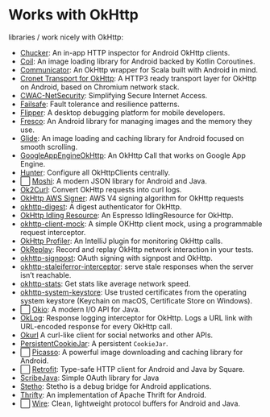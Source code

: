 Works with OkHttp
=================

libraries / work nicely with OkHttp:

 * [Chucker](https://github.com/ChuckerTeam/chucker): An in-app HTTP inspector for Android OkHttp clients.
 * [Coil](https://github.com/coil-kt/coil): An image loading library for Android backed by Kotlin Coroutines.
 * [Communicator](https://github.com/Taig/Communicator): An OkHttp wrapper for Scala built with Android in mind.
 * [Cronet Transport for OkHttp](https://github.com/google/cronet-transport-for-okhttp): A HTTP3 ready transport layer for OkHttp on Android, based on Chromium network stack.
 * [CWAC-NetSecurity](https://github.com/commonsguy/cwac-netsecurity): Simplifying Secure Internet Access.
 * [Failsafe](https://failsafe.dev/okhttp/): Fault tolerance and resilience patterns.
 * [Flipper](https://fbflipper.com/): A desktop debugging platform for mobile developers.
 * [Fresco](https://github.com/facebook/fresco): An Android library for managing images and the memory they use.
 * [Glide](https://github.com/bumptech/glide): An image loading and caching library for Android focused on smooth scrolling.
 * [GoogleAppEngineOkHttp](https://github.com/apkelly/GoogleAppEngineOkHttp): An OkHttp Call that works on Google App Engine.
 * [Hunter](https://github.com/Leaking/Hunter): Configure all OkHttpClients centrally.
 * ⬜️ [Moshi](https://github.com/square/moshi): A modern JSON library for Android and Java.
 * [Ok2Curl](https://github.com/mrmike/Ok2Curl): Convert OkHttp requests into curl logs.
 * [OkHttp AWS Signer](https://github.com/babbel/okhttp-aws-signer): AWS V4 signing algorithm for OkHttp requests
 * [okhttp-digest](https://github.com/rburgst/okhttp-digest): A digest authenticator for OkHttp.
 * [OkHttp Idling Resource](https://github.com/JakeWharton/okhttp-idling-resource): An Espresso IdlingResource for OkHttp.
 * [okhttp-client-mock](https://github.com/gmazzo/okhttp-client-mock): A simple OKHttp client mock, using a programmable request interceptor.
 * [OkHttp Profiler](https://plugins.jetbrains.com/plugin/11249-okhttp-profiler): An IntelliJ plugin for monitoring OkHttp calls.
 * [OkReplay](https://github.com/airbnb/okreplay): Record and replay OkHttp network interaction in your tests.
 * [okhttp-signpost](https://github.com/pakerfeldt/okhttp-signpost): OAuth signing with signpost and OkHttp.
 * [okhttp-staleiferror-interceptor](https://github.com/PeelTechnologies/okhttp-staleiferror-interceptor/): serve stale responses when the server isn’t reachable.
 * [okhttp-stats](https://github.com/flipkart-incubator/okhttp-stats): Get stats like average network speed.
 * [okhttp-system-keystore](https://github.com/charleskorn/okhttp-system-keystore): Use trusted certificates from the operating system keystore (Keychain on macOS, Certificate Store on Windows).
 * ⬜️ [Okio](https://github.com/square/okio/): A modern I/O API for Java.
 * [OkLog](https://github.com/simonpercic/OkLog): Response logging interceptor for OkHttp. Logs a URL link with URL-encoded response for every OkHttp call.
 * [Okurl](https://github.com/yschimke/okurl/wiki) A curl-like client for social networks and other APIs.
 * [PersistentCookieJar](https://github.com/franmontiel/PersistentCookieJar): A persistent `CookieJar`.
 * ⬜️ [Picasso](https://github.com/square/picasso): A powerful image downloading and caching library for Android.
 * ⬜️ [Retrofit](https://github.com/square/retrofit): Type-safe HTTP client for Android and Java by Square.
 * [ScribeJava](https://github.com/scribejava/scribejava): Simple OAuth library for Java
 * [Stetho](https://github.com/facebook/stetho): Stetho is a debug bridge for Android applications.
 * [Thrifty](https://github.com/Microsoft/thrifty): An implementation of Apache Thrift for Android.
 * ⬜️ [Wire](https://github.com/square/wire): Clean, lightweight protocol buffers for Android and Java.

